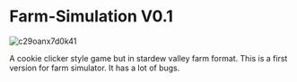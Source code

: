 # Farm-Simulation V0.1

![c29oanx7d0k41](https://user-images.githubusercontent.com/44483048/197375812-4b1b938f-7313-43cf-addb-07389b675f13.jpg)

A cookie clicker style game but in stardew valley farm format.
This is a first version for farm simulator. It has a lot of bugs.
